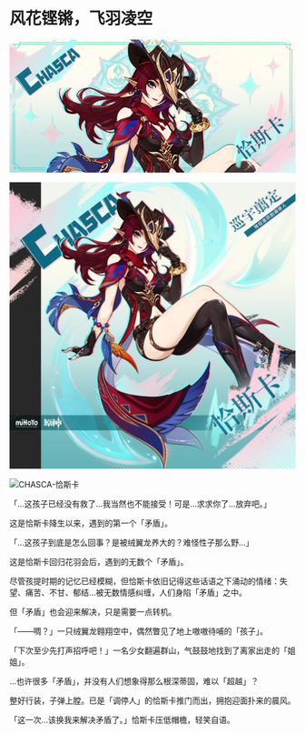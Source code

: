 # 风花铿锵，飞羽凌空

![CHASCA-恰斯卡](./../A小卡/CHASCA-恰斯卡.png)

![CHASCA-恰斯卡](./../B方形卡/CHASCA-恰斯卡.png)

![CHASCA-恰斯卡](./../C立绘/CHASCA-恰斯卡.png)

「…这孩子已经没有救了…我当然也不能接受！可是…求求你了…放弃吧。」

这是恰斯卡降生以来，遇到的第一个「矛盾」。

「…这孩子到底是怎么回事？是被绒翼龙养大的？难怪性子那么野…」

这是恰斯卡回归花羽会后，遇到的无数个「矛盾」。

尽管孩提时期的记忆已经模糊，但恰斯卡依旧记得这些话语之下涌动的情绪：失望、痛苦、不甘、郁结…被无数情感纠缠，人们身陷「矛盾」之中。

但「矛盾」也会迎来解决，只是需要一点转机。

「——啁？」一只绒翼龙翱翔空中，偶然瞥见了地上嗷嗷待哺的「孩子」。

「下次至少先打声招呼吧！」一名少女翻遍群山，气鼓鼓地找到了离家出走的「姐姐」。

…也许很多「矛盾」，并没有人们想象得那么根深蒂固，难以「超越」？

整好行装，子弹上膛。已是「调停人」的恰斯卡推门而出，拥抱迎面扑来的晨风。

「这一次…该换我来解决矛盾了。」恰斯卡压低帽檐，轻笑自语。